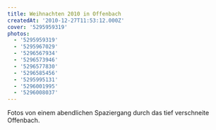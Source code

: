 ```yaml
---
title: Weihnachten 2010 in Offenbach
createdAt: '2010-12-27T11:53:12.000Z'
cover: '5295959319'
photos:
  - '5295959319'
  - '5295967029'
  - '5296567934'
  - '5296573946'
  - '5296577830'
  - '5296585456'
  - '5295995131'
  - '5296001995'
  - '5296008037'
---
```


Fotos von einem abendlichen Spaziergang durch das tief verschneite Offenbach.